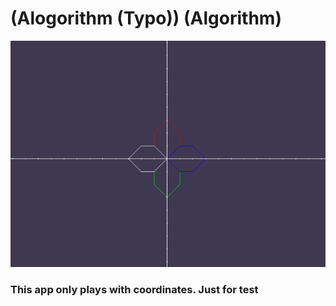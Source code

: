 # (Alogorithm (Typo)) (Algorithm)
![IMG](https://github.com/jonathanmarp/Alogorithm/blob/main/img.png)

### This app only plays with coordinates. Just for test
